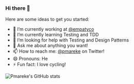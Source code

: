 ### Hi there 👋

Here are some ideas to get you started:

- 🔭 I’m currently working at [@empatyco](https://github.com/empathyco)
- 🌱 I’m currently learning Testing and TDD
- 🤔 I’m looking for help with Testing and Design Patterns
- 💬 Ask me about anything you want!
- 📫 How to reach me: [@pmareke](twitter.com/pmareke) on Twitter!
- 😄 Pronouns: He
- ⚡ Fun fact: I love cycling!

![Pmareke's GitHub stats](https://github-readme-stats.vercel.app/api?username=pmareke&theme=dark&show_icons=true) 
